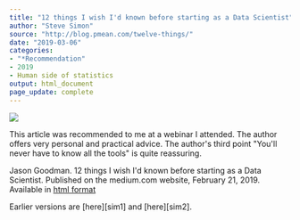 ```yaml
---
title: "12 things I wish I'd known before starting as a Data Scientist"
author: "Steve Simon"
source: "http://blog.pmean.com/twelve-things/"
date: "2019-03-06"
categories:
- "*Recommendation"
- 2019
- Human side of statistics
output: html_document
page_update: complete
---
```


![](http://www.pmean.com/new-images/19/twelve-things01.png)

<div class="notes">

This article was recommended to me at a webinar I attended. The author offers very personal and practical advice. The author's third point "You'll never have to know all the tools" is quite reassuring.

Jason Goodman. 12 things I wish I'd known before starting as a Data Scientist. Published on the medium.com website, February 21, 2019. Available in [html format][goo1]

[goo1]: https://medium.com/deliberate-data-science/12-things-i-wish-id-known-before-starting-as-a-data-scientist-45989be6300e

</div>
Earlier versions are [here][sim1] and [here][sim2].
 
[sim1]: http://blog.pmean.com/twelve-things/
[sim2]: http://new.pmean.com/twelve-things/
 
